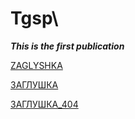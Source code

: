 # Tgsp\

***This is the first publication***

<a href="https://ziogsp.github.io/Tgsp/TestFolder/index.html" target="_blank">ZAGLYSHKA</a>


[ЗАГЛУШКА](https://ziogsp.github.io/Tgsp/TestFolder/index.html/ "САМОЛЕТ")


[ЗАГЛУШКА_404](https://ziogsp.github.io/Tgsp/TestFolder1/index.html)
